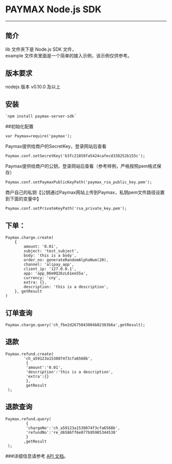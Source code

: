 PAYMAX Node.js SDK
=================
****

## 简介
lib 文件夹下是 Node.js SDK 文件，  
example 文件夹里面是一个简单的接入示例，该示例仅供参考。

## 版本要求
nodejs 版本 v0.10.0 及以上

## 安装
```
`npm install paymax-server-sdk`
```
##初始化配置
```
var Paymax=require('paymax');
```
Paymax提供给商户的SecretKey，登录网站后查看
```
Paymax.conf.setSecretKey('b3fc21858fa5424cafecd338252b155c');
```
Paymax提供给商户的公钥，登录网站后查看（参考样例，严格按照pem格式保存）
```
Paymax.conf.setPaymaxPublicKeyPath('paymax_rsa_public_key.pem');
```
商户自己的私钥【公钥通过Paymax网站上传到Paymax，私钥pem文件路径设置到下面的变量中】
```
Paymax.conf.setPrivateKeyPath('rsa_private_key.pem');
```
## 下单：
```
Paymax.charge.create(
    {
        amount: '0.01',
        subject: 'test_subject',
        body: 'this is a body',
        order_no: generateRandomAlphaNum(20),
        channel: 'alipay_app',
        client_ip: '127.0.0.1',
        app: 'app_06m9Q26zL61ee55a',
        currency: 'cny',
        extra: {},
        description: 'this is a description',
    }, getResult
)
```
## 订单查询
```
Paymax.charge.query('ch_fbe2d2675043004b02303b6a',getResult);
```
## 退款
```
Paymax.refund.create(
        'ch_a59123a1538074f3cfa6568b',
         {
         'amount':'0.01',
         'description':'this is a description',
         'extra':{}
         },
         getResult
 );
```
## 退款查询
```
Paymax.refund.query(
         {
         'chargeNo':'ch_a59123a1538074f3cfa6568b',
         'refundNo':'re_d6586ff6e077b95985344538'
         }
        ,getResult
 );
 ```
###详细信息请参考 [API 文档](https://github.com/paymax/paymax-doc)。
